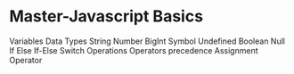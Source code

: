 # Master-Javascript Basics

Variables
Data Types
String
Number
BigInt
Symbol
Undefined
Boolean
Null
If
Else
If-Else
Switch
Operations
Operators precedence
Assignment Operator
